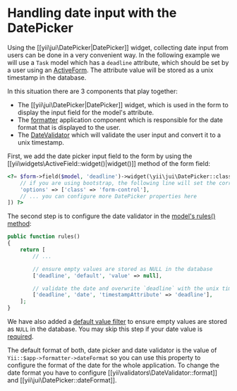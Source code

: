 Handling date input with the DatePicker
=======================================

Using the [[yii\jui\DatePicker|DatePicker]] widget, collecting date input from users can be done in a very convenient way.
In the following example we will use a `Task` model which has a `deadline` attribute, which should be set by a user using
an [ActiveForm](https://github.com/yiisoft/yii2/blob/master/docs/guide/input-forms.md). The attribute value will be stored as a unix timestamp in the database.

In this situation there are 3 components that play together:

- The [[yii\jui\DatePicker|DatePicker]] widget, which is used in the form to display the input field for the model's attribute.
- The [formatter](https://github.com/yiisoft/yii2/blob/master/docs/guide/output-formatter.md) application component which is responsible for the date format that is displayed to the user.
- The [DateValidator](https://github.com/yiisoft/yii2/blob/master/docs/guide/tutorial-core-validators.md#date) which will validate the user input and convert it to a unix timestamp.

First, we add the date picker input field to the form by using the [[yii\widgets\ActiveField::widget()|widget()]] method of the form field:

```php
<?= $form->field($model, 'deadline')->widget(\yii\jui\DatePicker::className(), [
    // if you are using bootstrap, the following line will set the correct style of the input field
    'options' => ['class' => 'form-control'],
    // ... you can configure more DatePicker properties here
]) ?>
```

The second step is to configure the date validator in the [model's rules() method](https://github.com/yiisoft/yii2/blob/master/docs/guide/input-validation.md#declaring-rules):

```php
public function rules()
{
    return [
        // ...

        // ensure empty values are stored as NULL in the database
        ['deadline', 'default', 'value' => null],

        // validate the date and overwrite `deadline` with the unix timestamp
        ['deadline', 'date', 'timestampAttribute' => 'deadline'],
    ];
}
```

We have also added a [default value filter](https://github.com/yiisoft/yii2/blob/master/docs/guide/input-validation.md#handling-empty-inputs) to ensure empty values are stored as `NULL` in the database.
You may skip this step if your date value is [required](https://github.com/yiisoft/yii2/blob/master/docs/guide/tutorial-core-validators.md#required).

The default format of both, date picker and date validator is the value of `Yii::$app->formatter->dateFormat` so you can use this
property to configure the format of the date for the whole application.
To change the date format you have to configure [[yii\validators\DateValidator::format]] and [[yii\jui\DatePicker::dateFormat]].
